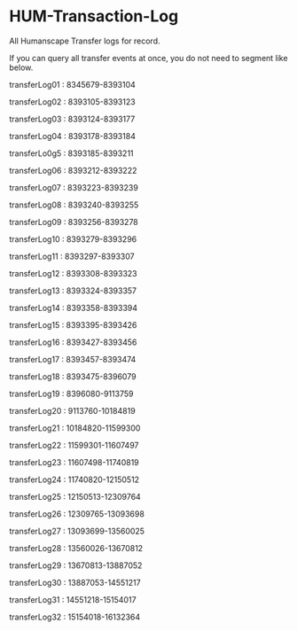 # HUM-Transaction-Log
All Humanscape Transfer logs for record.

If you can query all transfer events at once, you do not need to segment like below.

transferLog01 : 8345679-8393104

transferLog02 : 8393105-8393123

transferLog03 : 8393124-8393177

transferLog04 : 8393178-8393184

transferLo0g5 : 8393185-8393211

transferLog06 : 8393212-8393222

transferLog07 : 8393223-8393239

transferLog08 : 8393240-8393255

transferLog09 : 8393256-8393278

transferLog10 : 8393279-8393296

transferLog11 : 8393297-8393307

transferLog12 : 8393308-8393323

transferLog13 : 8393324-8393357

transferLog14 : 8393358-8393394

transferLog15 : 8393395-8393426

transferLog16 : 8393427-8393456

transferLog17 : 8393457-8393474

transferLog18 : 8393475-8396079

transferLog19 : 8396080-9113759

transferLog20 : 9113760-10184819

transferLog21 : 10184820-11599300

transferLog22 : 11599301-11607497

transferLog23 : 11607498-11740819

transferLog24 : 11740820-12150512

transferLog25 : 12150513-12309764

transferLog26 : 12309765-13093698

transferLog27 : 13093699-13560025

transferLog28 : 13560026-13670812

transferLog29 : 13670813-13887052

transferLog30 : 13887053-14551217

transferLog31 : 14551218-15154017

transferLog32 : 15154018-16132364
